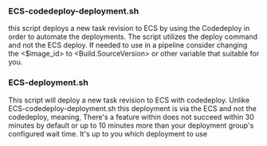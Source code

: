 ### ECS-codedeploy-deployment.sh
this script deploys a new task revision to ECS by using the Codedeploy in order to automate the deployments.
The script utilizes the deploy command and not the ECS deploy.
If needed to use in a pipeline consider changing the <$image_id> to <Build.SourceVersion> or other variable that suitable for you.

### ECS-deployment.sh
This script will deploy a new task revision to ECS with codedeploy.
Unlike ECS-codedeploy-deployment.sh this deployment is via the ECS and not the codedeploy, meaning,
There's a feature within does not succeed within 30 minutes by default or up to 10 minutes more than your deployment group's configured wait time.
It's up to you which deployment to use
